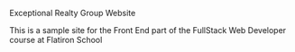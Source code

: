 Exceptional Realty Group Website


This is a sample site for the Front End part of the FullStack Web Developer course at Flatiron School
